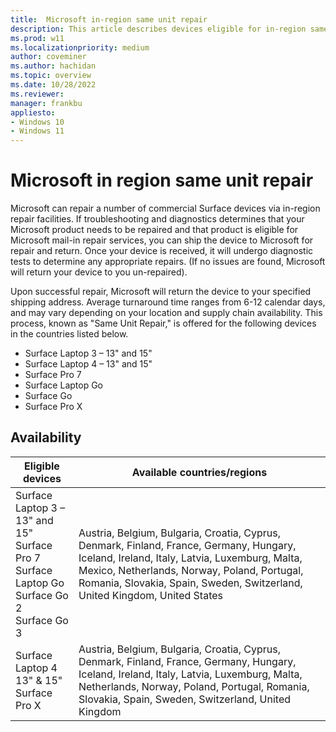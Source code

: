 ```yaml
---
title:  Microsoft in-region same unit repair
description: This article describes devices eligible for in-region same unit repair.
ms.prod: w11
ms.localizationpriority: medium
author: coveminer
ms.author: hachidan
ms.topic: overview
ms.date: 10/28/2022
ms.reviewer: 
manager: frankbu
appliesto:
- Windows 10
- Windows 11
---
```


# Microsoft in region same unit repair

Microsoft can repair a number of commercial Surface devices via in-region repair facilities. If troubleshooting and diagnostics determines that your Microsoft product needs to be repaired and that product is eligible for Microsoft mail-in repair services, you can ship the device to Microsoft for repair and return. Once your device is received, it will undergo diagnostic tests to determine any appropriate repairs. (If no issues are found, Microsoft will return your device to you un-repaired).

Upon successful repair, Microsoft will return the device to your specified shipping address. Average turnaround time ranges from 6-12 calendar days, and may vary depending on your location and supply chain availability. This process, known as "Same Unit Repair," is offered for the following devices in the countries listed below.

- Surface Laptop 3 – 13" and 15"
- Surface Laptop 4 – 13" and 15"
- Surface Pro 7
- Surface Laptop Go
- Surface Go
- Surface Pro X

## Availability

| Eligible devices                                                                                     | Available countries/regions                                                                                                                                                                                                                                                                                                                                                           |
| ---------------------------------------------------------------------------------------------------- | ------------------------------------------------------------------------------------------------------------------------------------------------------------------------------------------------------------------------------------------------------------------------------------------------------------------------------------------------------------------------------------- |
| Surface Laptop 3 – 13" and 15"<br>Surface Pro 7<br>Surface Laptop Go<br>Surface Go 2<br>Surface Go 3 | Austria, Belgium, Bulgaria, Croatia, Cyprus, Denmark, Finland, France, Germany, Hungary, Iceland, Ireland, Italy, Latvia, Luxemburg, Malta, Mexico, Netherlands, Norway, Poland, Portugal, Romania, Slovakia, Spain, Sweden, Switzerland, United Kingdom, United States |
| Surface Laptop 4  13" & 15"<br>Surface Pro X                                                         | Austria, Belgium, Bulgaria, Croatia, Cyprus, Denmark, Finland, France, Germany, Hungary, Iceland, Ireland, Italy, Latvia, Luxemburg, Malta, Netherlands, Norway, Poland, Portugal, Romania, Slovakia, Spain, Sweden, Switzerland, United Kingdom |
